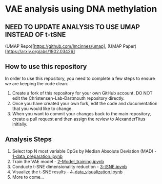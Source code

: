 # VAE analysis using DNA methylation

## NEED TO UPDATE ANALYSIS TO USE UMAP INSTEAD OF t-tSNE
(UMAP Repo)[https://github.com/lmcinnes/umap], (UMAP Paper)[https://arxiv.org/abs/1802.03426]

## How to use this repository
In order to use this repository, you need to complete a few steps to ensure we are keeping the code clean.

1. Create a fork of this repository for your own GitHub account. DO NOT edit the Christensen-Lab-Dartmouth repository directly.
1. Once you have created your own fork, edit the code and documentation that you would like to change.
1. When you want to commit your changes back to the main repository, create a pull request and then assign the review to AlexanderTitus initially.

## Analysis Steps
1. Select top N most variable CpGs by Median Absolute Deviation (MAD) - [1-data_preparation.ipynb](1-data_preparation.ipynb)
1. Train the VAE model - [2-Model_training.ipynb](2-Model_training.ipynb)
1. Conducte t-SNE dimensionality reduction - [3-tSNE.ipynb](3-tSNE.ipynb)
1. Visualize the t-SNE results - [4-data_visualization.ipynb](4-data_visualization.ipynb)
1. More to come...
